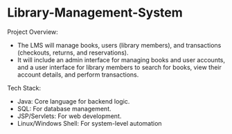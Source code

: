# Library-Management-System



Project Overview:
* The LMS will manage books, users (library members), and transactions (checkouts, returns, and reservations).
* It will include an admin interface for managing books and user accounts, and a user interface for library members to search for books, view their account details, and perform transactions.


Tech Stack:
* Java: Core language for backend logic.
* SQL: For database management.
* JSP/Servlets: For web development.
* Linux/Windows Shell: For system-level automation 

